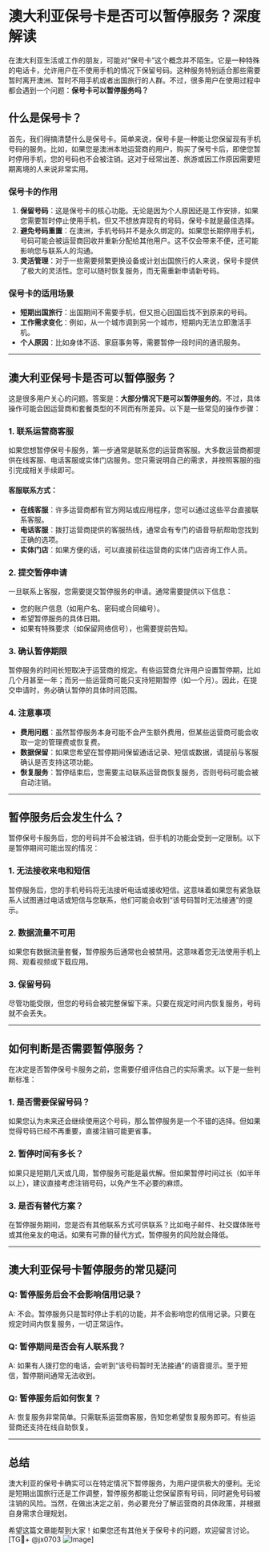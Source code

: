 # 澳大利亚保号卡是否可以暂停服务？深度解读

在澳大利亚生活或工作的朋友，可能对“保号卡”这个概念并不陌生。它是一种特殊的电话卡，允许用户在不使用手机的情况下保留号码。这种服务特别适合那些需要暂时离开澳洲、暂时不用手机或者出国旅行的人群。不过，很多用户在使用过程中都会遇到一个问题：**保号卡可以暂停服务吗？**

## 什么是保号卡？

首先，我们得搞清楚什么是保号卡。简单来说，保号卡是一种能让您保留现有手机号码的服务。比如，如果您是澳洲本地运营商的用户，购买了保号卡后，即使您暂时停用手机，您的号码也不会被注销。这对于经常出差、旅游或因工作原因需要短期离境的人来说非常实用。

### 保号卡的作用
1. **保留号码**：这是保号卡的核心功能。无论是因为个人原因还是工作安排，如果您需要暂时停止使用手机，但又不想放弃现有的号码，保号卡就是最佳选择。
2. **避免号码重置**：在澳洲，手机号码并不是永久绑定的。如果您长期停用手机，号码可能会被运营商回收并重新分配给其他用户。这不仅会带来不便，还可能影响您与联系人的沟通。
3. **灵活管理**：对于一些需要频繁更换设备或计划出国旅行的人来说，保号卡提供了极大的灵活性。您可以随时恢复服务，而无需重新申请新号码。

### 保号卡的适用场景
- **短期出国旅行**：出国期间不需要手机，但又担心回国后找不到原来的号码。
- **工作需求变化**：例如，从一个城市调到另一个城市，短期内无法立即激活手机。
- **个人原因**：比如身体不适、家庭事务等，需要暂停一段时间的通讯服务。

---

## 澳大利亚保号卡是否可以暂停服务？

这是很多用户关心的问题。答案是：**大部分情况下是可以暂停服务的**。不过，具体操作可能会因运营商和套餐类型的不同而有所差异。以下是一些常见的操作步骤：

### 1. 联系运营商客服
如果您想暂停保号卡服务，第一步通常是联系您的运营商客服。大多数运营商都提供在线客服、电话客服或实体门店服务。您只需说明自己的需求，并按照客服的指引完成相关手续即可。

#### 客服联系方式：
- **在线客服**：许多运营商都有官方网站或应用程序，您可以通过这些平台直接联系客服。
- **电话客服**：拨打运营商提供的客服热线，通常会有专门的语音导航帮助您找到正确的选项。
- **实体门店**：如果方便的话，可以直接前往运营商的实体门店咨询工作人员。

### 2. 提交暂停申请
一旦联系上客服，您需要提交暂停服务的申请。通常需要提供以下信息：
- 您的账户信息（如用户名、密码或合同编号）。
- 希望暂停服务的具体日期。
- 如果有特殊要求（如保留网络信号），也需要提前告知。

### 3. 确认暂停期限
暂停服务的时间长短取决于运营商的规定。有些运营商允许用户设置暂停期，比如几个月甚至一年；而另一些运营商可能只支持短期暂停（如一个月）。因此，在提交申请时，务必确认暂停的具体时间范围。

### 4. 注意事项
- **费用问题**：虽然暂停服务本身可能不会产生额外费用，但某些运营商可能会收取一定的管理费或恢复费。
- **数据保留**：如果您希望在暂停期间保留通话记录、短信或数据，请提前与客服确认是否支持这项功能。
- **恢复服务**：暂停结束后，您需要主动联系运营商恢复服务，否则号码可能会被自动注销。

---

## 暂停服务后会发生什么？

暂停保号卡服务后，您的号码并不会被注销，但手机的功能会受到一定限制。以下是暂停期间可能出现的情况：

### 1. 无法接收来电和短信
暂停服务后，您的手机号码将无法接听电话或接收短信。这意味着如果您有紧急联系人试图通过电话或短信与您联系，他们可能会收到“该号码暂时无法接通”的提示。

### 2. 数据流量不可用
如果您有数据流量套餐，暂停服务后通常也会被禁用。这意味着您无法使用手机上网、观看视频或下载应用。

### 3. 保留号码
尽管功能受限，但您的号码会被完整保留下来。只要在规定时间内恢复服务，号码就不会丢失。

---

## 如何判断是否需要暂停服务？

在决定是否暂停保号卡服务之前，您需要仔细评估自己的实际需求。以下是一些判断标准：

### 1. 是否需要保留号码？
如果您认为未来还会继续使用这个号码，那么暂停服务是一个不错的选择。但如果觉得号码已经不再重要，直接注销可能更省事。

### 2. 暂停时间有多长？
如果只是短期几天或几周，暂停服务可能是最优解。但如果暂停时间过长（如半年以上），建议直接考虑注销号码，以免产生不必要的麻烦。

### 3. 是否有替代方案？
在暂停服务期间，您是否有其他联系方式可供联系？比如电子邮件、社交媒体账号或其他亲友的电话。如果有可靠的替代方式，暂停服务的风险就会降低。

---

## 澳大利亚保号卡暂停服务的常见疑问

### Q: 暂停服务后会不会影响信用记录？
A: 不会。暂停服务只是暂时停止手机的功能，并不会影响您的信用记录。只要在规定时间内恢复服务，一切正常运作。

### Q: 暂停期间是否会有人联系我？
A: 如果有人拨打您的电话，会听到“该号码暂时无法接通”的语音提示。至于短信，暂停期间通常无法收到。

### Q: 暂停服务后如何恢复？
A: 恢复服务非常简单。只需联系运营商客服，告知您希望恢复服务即可。有些运营商还支持在线自助恢复。

---

## 总结

澳大利亚的保号卡确实可以在特定情况下暂停服务，为用户提供极大的便利。无论是短期出国旅行还是工作调整，暂停服务都能让您保留原有号码，同时避免号码被注销的风险。当然，在做出决定之前，务必要充分了解运营商的具体政策，并根据自身需求合理规划。

希望这篇文章能帮到大家！如果您还有其他关于保号卡的问题，欢迎留言讨论。[TG💪+ @jx0703 ![Image](https://github.com/user-attachments/assets/dbca1d08-cadb-493c-b0ec-ad6f7a83f270)]